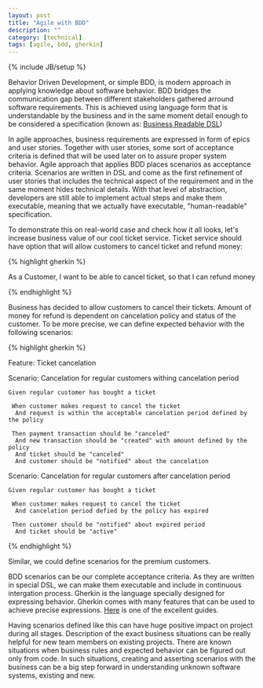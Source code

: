 ```yaml
---
layout: post
title: "Agile with BDD"
description: ""
category: [technical]
tags: [agile, bdd, gherkin]
---
```

{% include JB/setup %}

Behavior Driven Development, or simple BDD, is modern approach in applying knowledge about software behavior. BDD bridges the communication gap between different stakeholders gathered arround software requirements. This is achieved using language form that is understandable by the business and in the same moment detail enough to be considered a specification (known as: [Business Readable DSL](http://martinfowler.com/bliki/BusinessReadableDSL.html))

In agile approaches, business requirements are expressed in form of epics and user stories. Together with user stories, some sort of acceptance criteria is defined that will be used later on to assure proper system behavior. Agile approach that applies BDD places scenarios as acceptance criteria. Scenarios are written in DSL and come as the first refinement of user stories that includes the technical aspect of the requirement and in the same moment hides technical details. With that level of abstraction, developers are still able to implement actual steps and make them executable, meaning that we actually have executable, "human-readable" specification.

To demonstrate this on real-world case and check how it all looks, let's increase business value of our cool ticket service. Ticket service should have option that will allow customers to cancel ticket and refund money:

{% highlight gherkin %}

  As a Customer, I want to be able to cancel ticket, so that I can refund money
	
{% endhighlight %}

Business has decided to allow customers to cancel their tickets. Amount of money for refund is dependent on cancelation policy and status of the customer. To be more precise, we can define expected behavior with the following scenarios:

{% highlight gherkin %}

Feature: Ticket cancelation

Scenario: Cancelation for regular customers withing cancelation period

    Given regular customer has bought a ticket

     When customer makes request to cancel the ticket
      And request is within the acceptable cancelation period defined by the policy

     Then payment transaction should be "canceled"
      And new transaction should be "created" with amount defined by the policy
      And ticket should be "canceled"
      And customer should be "notified" about the cancelation


Scenario: Cancelation for regular customers after cancelation period

    Given regular customer has bought a ticket

     When customer makes request to cancel the ticket
      And cancelation period defied by the policy has expired
	
     Then customer should be "notified" about expired period
      And ticket should be "active"

{% endhighlight %}

Similar, we could define scenarios for the premium customers.

BDD scenarios can be our complete acceptance criteria. As they are written in special DSL, we can make them executable and include in continuous intergation process. Gherkin is the language specially designed for expressing behavior. Gherkin comes with many features that can be used to achieve precise expressions. [Here](https://cucumber.io/docs/reference) is one of the excellent guides.

Having scenarios defined like this can have huge positive impact on project during all stages. Description of the exact business situations can be really helpful for new team members on existing projects. There are known situations when business rules and expected behavior can be figured out only from code. In such situations, creating and asserting scenarios with the business can be a big step forward in understanding unknown software systems, existing and new.
